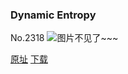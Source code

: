 ### Dynamic Entropy
No.2318
![图片不见了~~~](https://imgs.xkcd.com/comics/dynamic_entropy.png)

[原址](https://xkcd.com//2318) [下载](https://imgs.xkcd.com/comics/dynamic_entropy.png)

